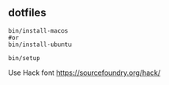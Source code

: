 ## dotfiles

```
bin/install-macos
#or
bin/install-ubuntu

bin/setup
```

Use Hack font https://sourcefoundry.org/hack/
